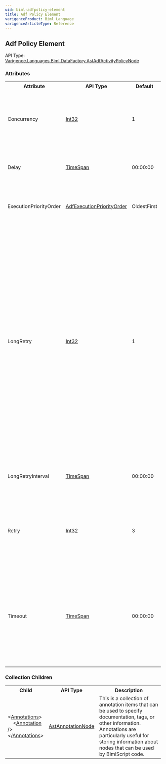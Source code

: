 ```yaml
---
uid: biml-adfpolicy-element
title: Adf Policy Element
varigenceProduct: Biml Language
varigenceArticleType: Reference
---
```

## Adf Policy Element<div class="AssemblyInfoGroup"><div class="CrossReferenceGroup"><div class="CrossReferenceHeader">API Type:</div><div class="CrossReferenceValue"><a href="../api-reference/Varigence.Languages.Biml.DataFactory.AstAdfActivityPolicyNode.html">Varigence.Languages.Biml.DataFactory.AstAdfActivityPolicyNode</a></div></div></div><div class="AttributeGroup"><h3>Attributes</h3><table id="AttributeList" class="AttributeList"><tbody><tr><th class="AttributeNameColumnHeader">Attribute</th><th class="AttributeTypeColumnHeader">API Type</th><th class="AttributeDefaultColumnHeader">Default</th><th class="AttributeSummaryColumnHeader">Description</th></tr><tr class="ad0"><td class="AttributeName">Concurrency</td><td class="AttributeType"><a href="https://msdn.microsoft.com/en-us/library/System.Int32.aspx">Int32</a></td><td class="AttributeDefault">1</td><td class="AttributeSummary"><div class ="SummaryItem">Specifies the number of concurrent executions of the activity should be permitted to simultaneously process multiple data slices. </div></td></tr><tr class="ad1"><td class="AttributeName">Delay</td><td class="AttributeType"><a href="https://msdn.microsoft.com/en-us/library/System.TimeSpan.aspx">TimeSpan</a></td><td class="AttributeDefault">00:00:00</td><td class="AttributeSummary"><div class ="SummaryItem">Specifies the amount of time to wait before the processing of a data slice is allowed to begin. </div></td></tr><tr class="ad0"><td class="AttributeName">ExecutionPriorityOrder</td><td class="AttributeType"><a href="../api-reference/Varigence.Languages.Biml.DataFactory.AdfExecutionPriorityOrder.html">AdfExecutionPriorityOrder</a></td><td class="AttributeDefault">OldestFirst</td><td class="AttributeSummary"><div class ="SummaryItem">Specifies the order in which data slices should be processed by the activity. </div></td></tr><tr class="ad1"><td class="AttributeName">LongRetry</td><td class="AttributeType"><a href="https://msdn.microsoft.com/en-us/library/System.Int32.aspx">Int32</a></td><td class="AttributeDefault">1</td><td class="AttributeSummary"><div class ="SummaryItem">Specifies the number of times that the activity should be attempted for a given data slice before the processing for that data slice is marked as a failure. This property is different from the Retry property in that LongRetry allows a dealy to be specified before each retry attempt using the LongRetryInterval property. If both this property is set and the Retry property is set to any value greater than 1 (including the default value of 3), then each failed long retry will also have immediate retry attempts. This results in the total number of retries being the product of Retries and LongRetries. </div></td></tr><tr class="ad0"><td class="AttributeName">LongRetryInterval</td><td class="AttributeType"><a href="https://msdn.microsoft.com/en-us/library/System.TimeSpan.aspx">TimeSpan</a></td><td class="AttributeDefault">00:00:00</td><td class="AttributeSummary"><div class ="SummaryItem">Specifies the amount of time that should be waited before attempting a long retry. </div></td></tr><tr class="ad1"><td class="AttributeName">Retry</td><td class="AttributeType"><a href="https://msdn.microsoft.com/en-us/library/System.Int32.aspx">Int32</a></td><td class="AttributeDefault">3</td><td class="AttributeSummary"><div class ="SummaryItem">Specifies the number of times the activity should be executed for a given data slice before the processing for that data slice is marked as a failure. </div></td></tr><tr class="ad0"><td class="AttributeName">Timeout</td><td class="AttributeType"><a href="https://msdn.microsoft.com/en-us/library/System.TimeSpan.aspx">TimeSpan</a></td><td class="AttributeDefault">00:00:00</td><td class="AttributeSummary"><div class ="SummaryItem">Specifies the amount of time that the activity should be permitted to execute for a data slice before execution is halted and the attempt is marked as a failure. The default value is 0 which indicates that there is no timeout. </div></td></tr></tbody></table></div><div class="ChildGroup">### Collection Children<table id="ChildList" class="ChildList"><tbody><tr><th class="ChildNameColumnHeader">Child</th><th class="ChildTypeColumnHeader">API Type</th><th class="ChildSummaryColumnHeader">Description</th></tr><tr class="cd0"><td class="ChildName"><span class="punc">&lt;</span><a href=Varigence.Languages.Biml.AstNode_Annotations.html">Annotations</a><span class="punc">&gt;</span><br />&nbsp;&nbsp;&nbsp;&nbsp;<span class="punc">&lt;</span><a href=Varigence.Languages.Biml.AstAnnotationNode.html">Annotation</a> <span class="punc">/&gt;</span><br /><span class="punc">&lt;/</span><a href=Varigence.Languages.Biml.AstNode_Annotations.html">Annotations</a><span class="punc">&gt;</span></td><td class="ChildType"><a href="../api-reference/Varigence.Languages.Biml.AstAnnotationNode.html">AstAnnotationNode</a></td><td class="ChildSummary"><div class ="SummaryItem">This is a collection of annotation items that can be used to specify documentation, tags, or other information.  Annotations are particularly useful for storing information about nodes that can be used by BimlScript code. </div> </td></tr></tbody></table></div>